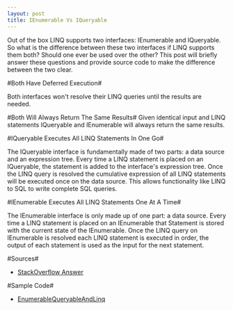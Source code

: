 ```yaml
---
layout: post
title: IEnumerable Vs IQueryable
---
```

Out of the box LINQ supports two interfaces: IEnumerable and IQueryable. So what is the difference between these two interfaces if LINQ supports them both? Should one ever be used over the other? This post will briefly answer these questions and provide source code to make the difference between the two clear.

#Both Have Deferred Execution#

Both interfaces won't resolve their LINQ queries until the results are needed.

#Both Will Always Return The Same Results#
Given identical input and LINQ statements IQueryable and IEnumerable will always return the same results.

#IQueryable Executes All LINQ Statements In One Go#

The IQueryable interface is fundamentally made of two parts: a data source and an expression tree. Every time a LINQ statement is placed on an IQueryable, the statement is added to the interface's expression tree. Once the LINQ query is resolved the cumulative expression of all LINQ statements will be executed once on the data source. This allows functionality like LINQ to SQL to write complete SQL queries.

#IEnumerable Executes All LINQ Statements One At A Time#

The IEnumerable interface is only made up of one part: a data source. Every time a LINQ statement is placed on an IEnumerable that Statement is stored with the current state of the IEnumerable. Once the LINQ query on IEnumerable is resolved each LINQ statement is executed in order, the output of each statement is used as the input for the next statement.

#Sources#

* [StackOverflow Answer][1]

#Sample Code#

* [EnumerableQueryableAndLinq][2]

[1]: http://stackoverflow.com/a/2876655/1066291
[2]: https://github.com/mrucker/.NET-Studies/tree/master/EnumerableQueryableAndLinq

